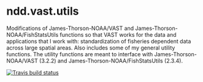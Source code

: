 # ndd.vast.utils
 Modifications of James-Thorson-NOAA/VAST and James-Thorson-NOAA/FishStatsUtils functions so that VAST works for the data and applications that I work with: standardization of fisheries dependent data across large spatial areas. Also includes some of my general utility functions. The utility functions are meant to interface with James-Thorson-NOAA/VAST (3.2.2) and James-Thorson-NOAA/FishStatsUtils (2.3.4).

<!-- badges: start -->
[![Travis build status](https://travis-ci.org/N-DucharmeBarth/ndd.vast.utils.svg?branch=master)](https://travis-ci.org/N-DucharmeBarth/ndd.vast.utils)
<!-- badges: end -->
